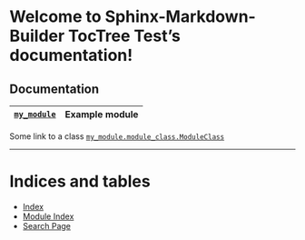 <!-- Taken from https://github.com/FabianNiehaus/sphinx-markdown-builder-toctree-test -->
<!-- Sphinx-Markdown-Builder TocTree Test documentation master file, created by
sphinx-quickstart on Thu Sep  3 12:25:35 2020.
You can adapt this file completely to your liking, but it should at least
contain the root `toctree` directive. -->

# Welcome to Sphinx-Markdown-Builder TocTree Test’s documentation!

## Documentation

| [`my_module`](library/my_module.md#module-my_module)   | Example module   |
|--------------------------------------------------------|------------------|

Some link to a class [`my_module.module_class.ModuleClass`](library/my_module.module_class.md#my_module.module_class.ModuleClass)

---

# Indices and tables

* [Index](genindex.md)
* [Module Index](py-modindex.md)
* [Search Page](search.md)
